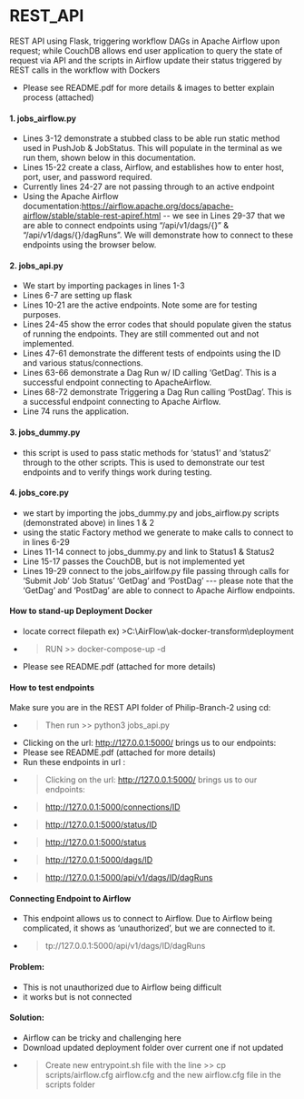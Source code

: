 # REST_API
REST API using Flask, triggering workflow DAGs in Apache Airflow upon request; while CouchDB allows end user application to query the state of request via API and the scripts in Airflow update their status triggered by REST calls in the workflow with Dockers 

- Please see README.pdf for more details & images to better explain process (attached)

#### 1. jobs_airflow.py
- Lines 3-12 demonstrate a stubbed class to be able run static method used in PushJob & JobStatus. This will populate in the terminal as we run them, shown below in this documentation.
- Lines 15-22 create a class, Airflow, and establishes how to enter host, port, user, and password required.
- Currently lines 24-27 are not passing through to an active endpoint
- Using the Apache Airflow documentation:https://airflow.apache.org/docs/apache-airflow/stable/stable-rest-apiref.html -- we see in Lines 29-37 that we are able to connect endpoints using “/api/v1/dags/{}” & “/api/v1/dags/{}/dagRuns”. We will demonstrate how to connect to these endpoints using the browser below. 
#### 2. jobs_api.py
- We start by importing packages in lines 1-3
- Lines 6-7 are setting up flask
- Lines 10-21 are the active endpoints. Note some are for testing purposes.
- Lines 24-45 show the error codes that should populate given the status of running the endpoints. They are still commented out and not implemented.
- Lines 47-61 demonstrate the different tests of endpoints using the ID and various status/connections.
- Lines 63-66 demonstrate a Dag Run w/ ID calling ‘GetDag’. This is a successful endpoint connecting to ApacheAirflow.
- Lines 68-72 demonstrate Triggering a Dag Run calling ‘PostDag’. This is a successful endpoint connecting to Apache Airflow.
- Line 74 runs the application.
#### 3. jobs_dummy.py
- this script is used to pass static methods for ‘status1’ and ‘status2’ through to the other scripts. This is used to demonstrate our test endpoints and to verify things work during testing.
#### 4. jobs_core.py
- we start by importing the jobs_dummy.py and jobs_airflow.py scripts (demonstrated above) in lines 1 & 2
- using the static Factory method we generate to make calls to connect to in lines 6-29
- Lines 11-14 connect to jobs_dummy.py and link to Status1 & Status2
- Line 15-17 passes the CouchDB, but is not implemented yet
- Lines 19-29 connect to the jobs_airlfow.py file passing through calls for ‘Submit Job’ ‘Job Status’ ‘GetDag’ and ‘PostDag’ --- please note that the ‘GetDag’ and ‘PostDag’ are able to connect to Apache Airflow endpoints.
#### How to stand-up Deployment Docker 
- locate correct filepath ex) >C:\AirFlow\ak-docker-transform\deployment 
- > RUN >> docker-compose-up -d
- Please see README.pdf (attached for more details)
#### How to test endpoints
Make sure you are in the REST API folder of Philip-Branch-2 using cd:
- > Then run >> python3 jobs_api.py 
- Clicking on the url: http://127.0.0.1:5000/ brings us to our endpoints:
- Please see README.pdf (attached for more details)
- Run these endpoints in url :
- > Clicking on the url: http://127.0.0.1:5000/ brings us to our endpoints:
- > http://127.0.0.1:5000/connections/ID
- > http://127.0.0.1:5000/status/ID
- > http://127.0.0.1:5000/status
- > http://127.0.0.1:5000/dags/ID
- > http://127.0.0.1:5000/api/v1/dags/ID/dagRuns
#### Connecting Endpoint to Airflow 
- This endpoint allows us to connect to Airflow. Due to Airflow being complicated, it shows as ‘unauthorized’, but we are connected to it.
- > tp://127.0.0.1:5000/api/v1/dags/ID/dagRuns
#### Problem:
- This is not unauthorized due to Airflow being difficult
- it works but is not connected
#### Solution:
- Airflow can be tricky and challenging here
- Download updated deployment folder over current one if not updated
- > Create new entrypoint.sh file with the line >> cp scripts/airflow.cfg airflow.cfg and the new airflow.cfg file in the scripts folder
